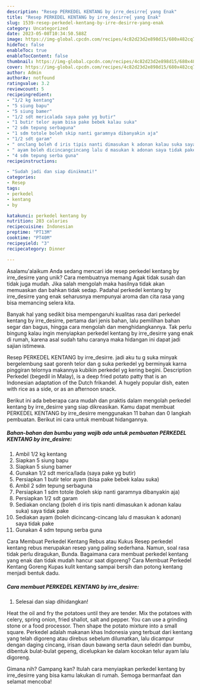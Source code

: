 ```yaml
---
description: "Resep PERKEDEL KENTANG by irre_desirre{ yang Enak"
title: "Resep PERKEDEL KENTANG by irre_desirre{ yang Enak"
slug: 1539-resep-perkedel-kentang-by-irre-desirre-yang-enak
category: Uncategorized
date: 2023-05-08T10:34:50.588Z
image: https://img-global.cpcdn.com/recipes/4c82d23d2e898d15/680x482cq70/perkedel-kentang-by-irre_desirre-foto-resep-utama.jpg
hideToc: false
enableToc: true
enableTocContent: false
thumbnail: https://img-global.cpcdn.com/recipes/4c82d23d2e898d15/680x482cq70/perkedel-kentang-by-irre_desirre-foto-resep-utama.jpg
cover: https://img-global.cpcdn.com/recipes/4c82d23d2e898d15/680x482cq70/perkedel-kentang-by-irre_desirre-foto-resep-utama.jpg
author: Admin
authorAv: notfound
ratingvalue: 3.2
reviewcount: 5
recipeingredient:
- "1/2 kg kentang"
- "5 siung bapu"
- "5 siung bamer"
- "1/2 sdt mericalada saya pake yg butir"
- "1 butir telor ayam bisa pake bebek kalau suka"
- "2 sdm tepung serbaguna"
- "1 sdm totole boleh skip nanti garamnya dibanyakin aja"
- "1/2 sdt garam"
- " onclang boleh d iris tipis nanti dimasukan k adonan kalau suka saya tidak pake"
- " ayam boleh dicincangcincang lalu d masukan k adonan saya tidak pake"
- "4 sdm tepung serba guna"
recipeinstructions:

- "Sudah jadi dan siap dinikmati!"
categories:
- Resep
tags:
- perkedel
- kentang
- by

katakunci: perkedel kentang by 
nutrition: 203 calories
recipecuisine: Indonesian
preptime: "PT13M"
cooktime: "PT40M"
recipeyield: "3"
recipecategory: Dinner

---
```



Asalamu'alaikum Anda sedang mencari ide resep perkedel kentang by irre_desirre yang unik? Cara membuatnya memang Agak tidak susah dan tidak juga mudah. Jika salah mengolah maka hasilnya tidak akan memuaskan dan bahkan tidak sedap. Padahal perkedel kentang by irre_desirre yang enak seharusnya mempunyai aroma dan cita rasa yang bisa memancing selera kita.


Banyak hal yang sedikit bisa mempengaruhi kualitas rasa dari perkedel kentang by irre_desirre, pertama dari jenis bahan, lalu pemilihan bahan segar dan bagus, hingga cara mengolah dan menghidangkannya. Tak perlu bingung kalau ingin menyiapkan perkedel kentang by irre_desirre yang enak di rumah, karena asal sudah tahu caranya maka hidangan ini dapat jadi sajian istimewa.

Resep PERKEDEL KENTANG by irre_desirre. jadi aku tu g suka minyak bergelembung saat gorenh telor dan g suka perkedel yg berminyak karna pinggiran telornya makannya kubikin perkedel yg kering begini. Description Perkedel (begedil in Malay), is a deep fried potato patty that is an Indonesian adaptation of the Dutch frikandel. A hugely popular dish, eaten with rice as a side, or as an afternoon snack.


Berikut ini ada beberapa cara mudah dan praktis dalam mengolah perkedel kentang by irre_desirre yang siap dikreasikan. Kamu dapat membuat PERKEDEL KENTANG by irre_desirre menggunakan 11 bahan dan 0 langkah pembuatan. Berikut ini cara untuk membuat hidangannya.

<!--inarticleads1-->

##### Bahan-bahan dan bumbu yang wajib ada untuk pembuatan PERKEDEL KENTANG by irre_desirre:

1. Ambil 1/2 kg kentang
1. Siapkan 5 siung bapu
1. Siapkan 5 siung bamer
1. Gunakan 1/2 sdt merica/lada (saya pake yg butir)
1. Persiapkan 1 butir telor ayam (bisa pake bebek kalau suka)
1. Ambil 2 sdm tepung serbaguna
1. Persiapkan 1 sdm totole (boleh skip nanti garamnya dibanyakin aja)
1. Persiapkan 1/2 sdt garam
1. Sediakan  onclang (boleh d iris tipis nanti dimasukan k adonan kalau suka) saya tidak pake
1. Sediakan  ayam (boleh dicincang-cincang lalu d masukan k adonan) saya tidak pake
1. Gunakan 4 sdm tepung serba guna


Cara Membuat Perkedel Kentang Rebus atau Kukus Resep perkedel kentang rebus merupakan resep yang paling sederhana. Namun, soal rasa tidak perlu diragukan, Bunda. Bagaimana cara membuat perkedel kentang yang enak dan tidak mudah hancur saat digoreng? Cara Membuat Perkedel Kentang Goreng Kupas kulit kentang sampai bersih dan potong kentang menjadi bentuk dadu. 

<!--inarticleads2-->

##### Cara membuat PERKEDEL KENTANG by irre_desirre:


1. Selesai dan siap dihidangkan!

Heat the oil and fry the potatoes until they are tender. Mix the potatoes with celery, spring onion, fried shallot, salt and pepper. You can use a grinding stone or a food processor. Then shape the potato mixture into a small square. Perkedel adalah makanan khas Indonesia yang terbuat dari kentang yang telah digoreng atau direbus sebelum dilumatkan, lalu dicampur dengan daging cincang, irisan daun bawang serta daun seledri dan bumbu, dibentuk bulat-bulat gepeng, dicelupkan ke dalam kocokan telur ayam lalu digoreng. 

Gimana nih? Gampang kan? Itulah cara menyiapkan perkedel kentang by irre_desirre yang bisa kamu lakukan di rumah. Semoga bermanfaat dan selamat mencoba!

